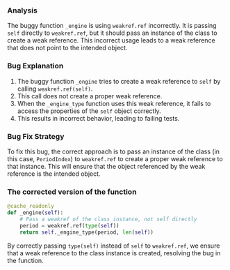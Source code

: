 ### Analysis
The buggy function `_engine` is using `weakref.ref` incorrectly. It is passing `self` directly to `weakref.ref`, but it should pass an instance of the class to create a weak reference. This incorrect usage leads to a weak reference that does not point to the intended object.

### Bug Explanation
1. The buggy function `_engine` tries to create a weak reference to `self` by calling `weakref.ref(self)`.
2. This call does not create a proper weak reference.
3. When the `_engine_type` function uses this weak reference, it fails to access the properties of the `self` object correctly.
4. This results in incorrect behavior, leading to failing tests.

### Bug Fix Strategy
To fix this bug, the correct approach is to pass an instance of the class (in this case, `PeriodIndex`) to `weakref.ref` to create a proper weak reference to that instance. This will ensure that the object referenced by the weak reference is the intended object.

### The corrected version of the function
```python
@cache_readonly
def _engine(self):
    # Pass a weakref of the class instance, not self directly
    period = weakref.ref(type(self))
    return self._engine_type(period, len(self))
```

By correctly passing `type(self)` instead of `self` to `weakref.ref`, we ensure that a weak reference to the class instance is created, resolving the bug in the function.